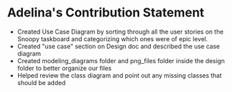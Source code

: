 # Adelina's Contribution Statement
+ Created Use Case Diagram by sorting through all the user stories on the Snoopy taskboard and categorizing which ones were of epic level.
+ Created "use case" section on Design doc and described the use case diagram
+ Created modeling_diagrams folder and png_files folder inside the design folder to better organize our files
+ Helped review the class diagram and point out any missing classes that should be added